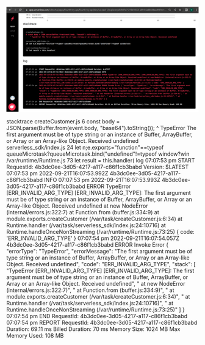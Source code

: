 ![alt text](error.png)

stacktrace
createCustomer.js
6
const body = JSON.parse(Buffer.from(event.body, "base64").toString());
^ TypeError The first argument must be of type string or an instance of Buffer, ArrayBuffer, or Array or an Array-like Object. Received undefined
serverless_sdk/index.js
24
let n;e.exports="function"==typeof queueMicrotask?queueMicrotask.bind("undefined"!=typeof window?win
/var/runtime/Runtime.js
73
let result = this.handler(
log
07:07:53 pm
START RequestId: 4b3dc0ee-3d05-4217-a117-c86f1cb3babd Version: $LATEST
07:07:53 pm
2022-09-21T16:07:53.992Z 4b3dc0ee-3d05-4217-a117-c86f1cb3babd INFO
07:07:53 pm
2022-09-21T16:07:53.993Z 4b3dc0ee-3d05-4217-a117-c86f1cb3babd ERROR TypeError [ERR_INVALID_ARG_TYPE] [ERR_INVALID_ARG_TYPE]: The first argument must be of type string or an instance of Buffer, ArrayBuffer, or Array or an Array-like Object. Received undefined at new NodeError (internal/errors.js:322:7) at Function.from (buffer.js:334:9) at module.exports.createCustomer (/var/task/createCustomer.js:6:34) at Runtime.handler (/var/task/serverless_sdk/index.js:24:10716) at Runtime.handleOnceNonStreaming (/var/runtime/Runtime.js:73:25) { code: 'ERR_INVALID_ARG_TYPE' }
07:07:54 pm
2022-09-21T16:07:54.057Z 4b3dc0ee-3d05-4217-a117-c86f1cb3babd ERROR Invoke Error { "errorType": "TypeError", "errorMessage": "The first argument must be of type string or an instance of Buffer, ArrayBuffer, or Array or an Array-like Object. Received undefined", "code": "ERR_INVALID_ARG_TYPE", "stack": [ "TypeError [ERR_INVALID_ARG_TYPE] [ERR_INVALID_ARG_TYPE]: The first argument must be of type string or an instance of Buffer, ArrayBuffer, or Array or an Array-like Object. Received undefined", " at new NodeError (internal/errors.js:322:7)", " at Function.from (buffer.js:334:9)", " at module.exports.createCustomer (/var/task/createCustomer.js:6:34)", " at Runtime.handler (/var/task/serverless_sdk/index.js:24:10716)", " at Runtime.handleOnceNonStreaming (/var/runtime/Runtime.js:73:25)" ] }
07:07:54 pm
END RequestId: 4b3dc0ee-3d05-4217-a117-c86f1cb3babd
07:07:54 pm
REPORT RequestId: 4b3dc0ee-3d05-4217-a117-c86f1cb3babd Duration: 69.11 ms Billed Duration: 70 ms Memory Size: 1024 MB Max Memory Used: 108 MB
